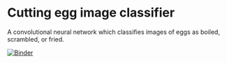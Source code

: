 # Cutting egg image classifier
A convolutional neural network which classifies images of eggs as boiled, scrambled, or fried.

[![Binder](https://mybinder.org/badge_logo.svg)](https://mybinder.org/v2/gh/JWTownhill/egg-model/main?urlpath=%2Fvoila%2Frender%2FEgg_Model.ipynb)
